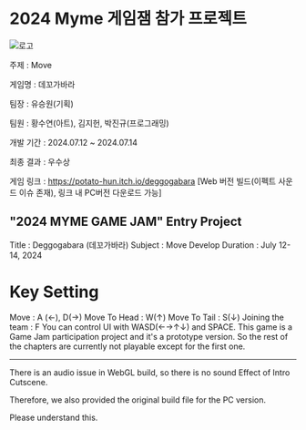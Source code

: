 <h1>2024 Myme 게임잼 참가 프로젝트</h1>

![로고](https://github.com/user-attachments/assets/3cb3a6d5-61c8-414c-ac12-f49206e105cd)

주제 : Move

게임명 : 데꼬가바라

팀장 : 유승원(기획)

팀원 : 황수연(아트), 김지헌, 박진규(프로그래밍)

개발 기간 : 2024.07.12 ~ 2024.07.14

최종 결과 : 우수상

게임 링크 : https://potato-hun.itch.io/deggogabara [Web 버전 빌드(이펙트 사운드 이슈 존재), 링크 내 PC버전 다운로드 가능]

"2024 MYME GAME JAM" Entry Project
-------------------------------------------------------------------------------------------------------------------------
Title : Deggogabara (데꼬가바라)
Subject : Move
Develop Duration : July 12-14, 2024

<h1>Key Setting</h1>

Move : A (←), D(→)
Move To Head : W(↑)
Move To Tail : S(↓)
Joining the team : F
You can control UI with WASD(←→↑↓) and SPACE.
This game is a Game Jam participation project and it's a prototype version. So the rest of the chapters are currently not playable except for the first one.

------------------------------------------------------------------------------------------------

There is an audio issue in WebGL build, so there is no sound Effect of Intro Cutscene.

Therefore, we also provided the original build file for the PC version. 

Please understand this.
